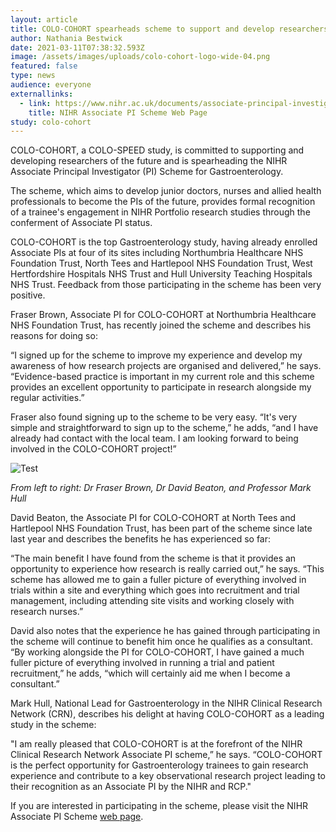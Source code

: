 ```yaml
---
layout: article
title: COLO-COHORT spearheads scheme to support and develop researchers
author: Nathania Bestwick
date: 2021-03-11T07:38:32.593Z
image: /assets/images/uploads/colo-cohort-logo-wide-04.png
featured: false
type: news
audience: everyone
externallinks:
  - link: https://www.nihr.ac.uk/documents/associate-principal-investigator-pi-scheme/25040
    title: NIHR Associate PI Scheme Web Page
study: colo-cohort
---
```

COLO-COHORT, a COLO-SPEED study, is committed to supporting and developing researchers of the future and is spearheading the NIHR Associate Principal Investigator (PI) Scheme for Gastroenterology. 

The scheme, which aims to develop junior doctors, nurses and allied health professionals to become the PIs of the future, provides formal recognition of a trainee's engagement in NIHR Portfolio research studies through the conferment of Associate PI status. 

COLO-COHORT is the top Gastroenterology study, having already enrolled Associate PIs at four of its sites including Northumbria Healthcare NHS Foundation Trust, North Tees and Hartlepool NHS Foundation Trust, West Hertfordshire Hospitals NHS Trust and Hull University Teaching Hospitals NHS Trust. Feedback from those participating in the scheme has been very positive. 

Fraser Brown, Associate PI for COLO-COHORT at Northumbria Healthcare NHS Foundation Trust, has recently joined the scheme and describes his reasons for doing so:

“I signed up for the scheme to improve my experience and develop my awareness of how research projects are organised and delivered,” he says. “Evidence-based practice is important in my current role and this scheme provides an excellent opportunity to participate in research alongside my regular activities.”

Fraser also found signing up to the scheme to be very easy. “It's very simple and straightforward to sign up to the scheme,” he adds, “and I have already had contact with the local team. I am looking forward to being involved in the COLO-COHORT project!”

![Test](/assets/images/uploads/api-collage.jpg)

*From left to right: Dr Fraser Brown, Dr David Beaton, and Professor Mark Hull*

David Beaton, the Associate PI for COLO-COHORT at North Tees and Hartlepool NHS Foundation Trust, has been part of the scheme since late last year and describes the benefits he has experienced so far:

“The main benefit I have found from the scheme is that it provides an opportunity to experience how research is really carried out,” he says. “This scheme has allowed me to gain a fuller picture of everything involved in trials within a site and everything which goes into recruitment and trial management, including attending site visits and working closely with research nurses.”

David also notes that the experience he has gained through participating in the scheme will continue to benefit him once he qualifies as a consultant. “By working alongside the PI for COLO-COHORT, I have gained a much fuller picture of everything involved in running a trial and patient recruitment,” he adds, “which will certainly aid me when I become a consultant.”

Mark Hull, National Lead for Gastroenterology in the NIHR Clinical Research Network (CRN), describes his delight at having COLO-COHORT as a leading study in the scheme:

"I am really pleased that COLO-COHORT is at the forefront of the NIHR Clinical Research Network Associate PI scheme,” he says. “COLO-COHORT is the perfect opportunity for Gastroenterology trainees to gain research experience and contribute to a key observational research project leading to their recognition as an Associate PI by the NIHR and RCP."

If you are interested in participating in the scheme, please visit the NIHR Associate PI Scheme [web page](https://www.nihr.ac.uk/documents/associate-principal-investigator-pi-scheme/25040).